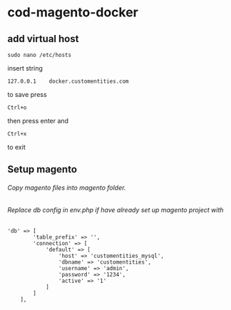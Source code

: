 # cod-magento-docker
## add virtual host  
```
sudo nano /etc/hosts
```
insert string
```
127.0.0.1    docker.customentities.com
```
to save press 
```
Ctrl+o
```
then press enter and
```
Ctrl+x
```
to exit
## Setup magento
###### Copy magento files into magento folder. 
###### Replace db config in env.php if have already set up magento project with
```
'db' => [
        'table_prefix' => '',
        'connection' => [
            'default' => [
                'host' => 'customentities_mysql',
                'dbname' => 'customentities',
                'username' => 'admin',
                'password' => '1234',
                'active' => '1'
            ]
        ]
    ],
```
